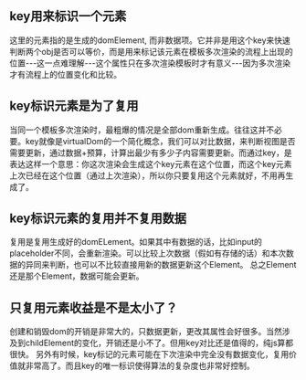 ## key用来标识一个元素
这里的元素指的是生成的domElement, 而非数据项。它并非是用这个key来快速判断两个obj是否可以等价，而是用来标记该元素在模板多次渲染的流程上出现的位置---这一点难理解---这个属性只在多次渲染模板时才有意义---因为多次渲染才有流程上的位置变化和比较。

## key标识元素是为了复用
当同一个模板多次渲染时，最粗爆的情况是全部dom重新生成。往往这并不必要。key就像是virtualDom的一个简化概念，我们可以对比数据，来判断视图是否需要更新，通过数据+预算，计算出最少有多少子内容需要更新。而通过key，是表达这样一个意思：你这次渲染会生成这个key元素在这个位置，而这个key元素上次已经在这个位置（通过上次渲染），所以你只要复用这个元素就好，不用再生成了。

## key标识元素的复用并不复用数据
复用是复用生成好的domELement。如果其中有数据的话，比如input的placeholder不同，会重新渲染。可以比较上次数据（假如有存储的话）和本次数据的异同来判断，也可以不比较直接用新的数据更新这个Element。 总之Element还是那个Element，数据可能会更新。

## 只复用元素收益是不是太小了？
创建和销毁dom的开销是非常大的，只数据更新，更改其属性会好很多。当然涉及到childElement的变化，开销还是小不了。但用key对比还是值得的，纯js算都很快。 另外有时候，key标记的元素可能在下次渲染中完全没有数据变化，复用价值就非常高了。而且key的唯一标识使得算法的复杂度也非常好控制。